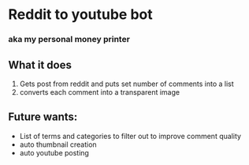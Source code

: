 # Reddit to youtube bot
### aka my personal money printer

## What it does
1. Gets post from reddit and puts set number of comments into a list
2. converts each comment into a transparent image 
## Future wants:

- List of terms and categories to filter out to improve comment quality
- auto thumbnail creation
- auto youtube posting